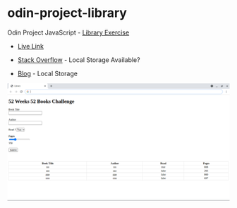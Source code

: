 # odin-project-library
Odin Project JavaScript - [Library Exercise](https://web.archive.org/web/20210227100410/https://www.theodinproject.com/courses/javascript/lessons/library)

- [Live Link](https://jdegand.github.io/odin-project-library)

- [Stack Overflow](https://stackoverflow.com/questions/16427636/check-if-localstorage-is-available) - Local Storage Available?

- [Blog](https://www.taniarascia.com/how-to-use-local-storage-with-javascript/) - Local Storage 

![Screenshot](screenshot.png)
